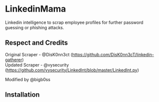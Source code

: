 # LinkedinMama
Linkedin intelligence to scrap employee profiles for further password guessing or phishing attacks.
<br/>

## Respect and Credits
Original Scraper - @DisK0nn3ct (https://github.com/DisK0nn3cT/linkedin-gatherer)<br/>
Updated Scraper - @vysecurity (https://github.com/vysecurity/LinkedInt/blob/master/LinkedInt.py)<br/>

Modified by @bigb0ss
<br/>

## Installation
